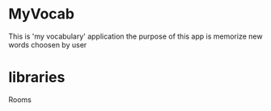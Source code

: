 # MyVocab 

This is 'my vocabulary' application 
the purpose of this app is memorize new words choosen by user

# libraries
Rooms
